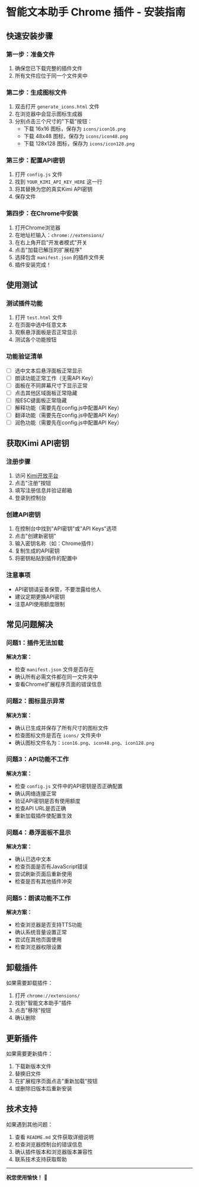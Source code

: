 # 智能文本助手 Chrome 插件 - 安装指南

## 快速安装步骤

### 第一步：准备文件
1. 确保您已下载完整的插件文件
2. 所有文件应位于同一个文件夹中

### 第二步：生成图标文件
1. 双击打开 `generate_icons.html` 文件
2. 在浏览器中会显示图标生成器
3. 分别点击三个尺寸的"下载"按钮：
   - 下载 16x16 图标，保存为 `icons/icon16.png`
   - 下载 48x48 图标，保存为 `icons/icon48.png`
   - 下载 128x128 图标，保存为 `icons/icon128.png`

### 第三步：配置API密钥
1. 打开 `config.js` 文件
2. 找到 `YOUR_KIMI_API_KEY_HERE` 这一行
3. 将其替换为您的真实Kimi API密钥
4. 保存文件

### 第四步：在Chrome中安装
1. 打开Chrome浏览器
2. 在地址栏输入：`chrome://extensions/`
3. 在右上角开启"开发者模式"开关
4. 点击"加载已解压的扩展程序"
5. 选择包含 `manifest.json` 的插件文件夹
6. 插件安装完成！

## 使用测试

### 测试插件功能
1. 打开 `test.html` 文件
2. 在页面中选中任意文本
3. 观察悬浮面板是否正常显示
4. 测试各个功能按钮

### 功能验证清单
- [ ] 选中文本后悬浮面板正常显示
- [ ] 朗读功能正常工作（无需API Key）
- [ ] 面板在不同屏幕尺寸下显示正常
- [ ] 点击其他区域面板正常隐藏
- [ ] 按ESC键面板正常隐藏
- [ ] 解释功能（需要先在config.js中配置API Key）
- [ ] 翻译功能（需要先在config.js中配置API Key）
- [ ] 润色功能（需要先在config.js中配置API Key）

## 获取Kimi API密钥

### 注册步骤
1. 访问 [Kimi开放平台](https://platform.moonshot.cn/)
2. 点击"注册"按钮
3. 填写注册信息并验证邮箱
4. 登录到控制台

### 创建API密钥
1. 在控制台中找到"API密钥"或"API Keys"选项
2. 点击"创建新密钥"
3. 输入密钥名称（如：Chrome插件）
4. 复制生成的API密钥
5. 将密钥粘贴到插件的配置中

### 注意事项
- API密钥请妥善保管，不要泄露给他人
- 建议定期更换API密钥
- 注意API使用额度限制

## 常见问题解决

### 问题1：插件无法加载
**解决方案：**
- 检查 `manifest.json` 文件是否存在
- 确认所有必需文件都在同一文件夹中
- 查看Chrome扩展程序页面的错误信息

### 问题2：图标显示异常
**解决方案：**
- 确认已生成并保存了所有尺寸的图标文件
- 检查图标文件是否在 `icons/` 文件夹中
- 确认图标文件名为：`icon16.png`、`icon48.png`、`icon128.png`

### 问题3：API功能不工作
**解决方案：**
- 检查 `config.js` 文件中的API密钥是否正确配置
- 确认网络连接正常
- 验证API密钥是否有使用额度
- 检查API URL是否正确
- 重新加载插件使配置生效

### 问题4：悬浮面板不显示
**解决方案：**
- 确认已选中文本
- 检查页面是否有JavaScript错误
- 尝试刷新页面后重新使用
- 检查是否有其他插件冲突

### 问题5：朗读功能不工作
**解决方案：**
- 检查浏览器是否支持TTS功能
- 确认系统音量设置正常
- 尝试在其他页面使用
- 检查浏览器权限设置

## 卸载插件

如果需要卸载插件：
1. 打开 `chrome://extensions/`
2. 找到"智能文本助手"插件
3. 点击"移除"按钮
4. 确认删除

## 更新插件

如果需要更新插件：
1. 下载新版本文件
2. 替换旧文件
3. 在扩展程序页面点击"重新加载"按钮
4. 或删除旧版本后重新安装

## 技术支持

如果遇到其他问题：
1. 查看 `README.md` 文件获取详细说明
2. 检查浏览器控制台的错误信息
3. 确认插件版本和浏览器版本兼容性
4. 联系技术支持获取帮助

---

**祝您使用愉快！** 🎉
